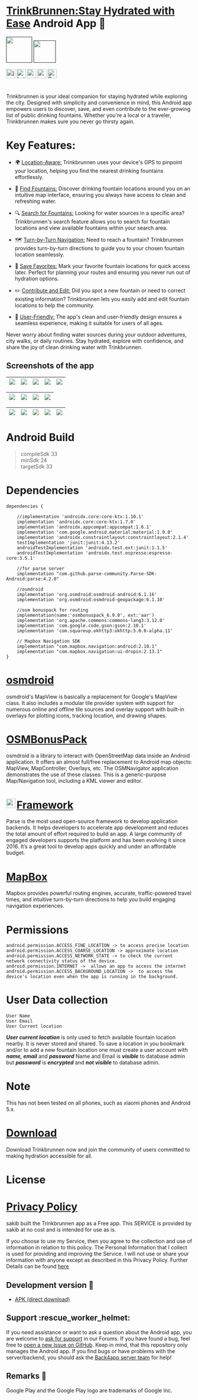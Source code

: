 # [TrinkBrunnen:Stay Hydrated with Ease]() Android App  📱
<a href=""><img src="app/src/main/res/mipmap-hdpi/ic_launcher.png?raw=true" height="70"></a> <a href=""><img src="https://upload.wikimedia.org/wikipedia/commons/7/78/Google_Play_Store_badge_EN.svg" height="60"></a>


<img align="left" alt="java" height="25px" src="https://upload.wikimedia.org/wikipedia/de/e/e1/Java-Logo.svg" />
<img align="left" alt="kotlin" height="25px" src="https://upload.wikimedia.org/wikipedia/commons/0/06/Kotlin_Icon.svg" />
<img align="left" alt="gradle" height="25px" src="https://upload.wikimedia.org/wikipedia/commons/6/6b/Gradle_logo.svg" />
<img align="left" alt="android studio" height="25px" src="https://upload.wikimedia.org/wikipedia/commons/5/55/Android_Studio_Logo_%282023%29.svg" />
<img align="left" alt="Parse" height="25px" src="https://parseplatform.org/img/logo.svg" />
<br/>
<br/>
<br/>


Trinkbrunnen is your ideal companion for staying hydrated while exploring the city. Designed with simplicity and convenience in mind, this Android app empowers users to discover, save, and even contribute to the ever-growing list of public drinking fountains. Whether you're a local or a traveler, Trinkbrunnen makes sure you never go thirsty again.

Key Features:
=====

+ 🌍 [Location-Aware:]() Trinkbrunnen uses your device's GPS to pinpoint your location, helping you find the nearest drinking fountains effortlessly.

+ 🚰 [Find Fountains:]() Discover drinking fountain locations around you on an intuitive map interface, ensuring you always have access to clean and refreshing water.

+ 🔍 [Search for Fountains:]() Looking for water sources in a specific area? Trinkbrunnen's search feature allows you to search for fountain locations and view available fountains within your search area.

+ 🗺️ [Turn-by-Turn Navigation:]() Need to reach a fountain? Trinkbrunnen provides turn-by-turn directions to guide you to your chosen fountain location seamlessly.

+ 📌 [Save Favorites:]() Mark your favorite fountain locations for quick access later. Perfect for planning your routes and ensuring you never run out of hydration options.

+ ✏️ [Contribute and Edit:]() Did you spot a new fountain or need to correct existing information? Trinkbrunnen lets you easily add and edit fountain locations to help the community.

+ 🌟 [User-Friendly:]() The app's clean and user-friendly design ensures a seamless experience, making it suitable for users of all ages.

Never worry about finding water sources during your outdoor adventures, city walks, or daily routines. Stay hydrated, explore with confidence, and share the joy of clean drinking water with Trinkbrunnen.


## Screenshots of the app

| <img src="app/SchreenShots/Screenshot_20230912-214357.png"> | <img src="app/SchreenShots/Screenshot_20230912-214406.png">  | <img src="app/SchreenShots/Screenshot_20230912-214433.png">  | <img src="app/SchreenShots/Screenshot_20230912-214444.png">  | <img src="app/SchreenShots/Screenshot_20230912-214453.png"> |
| ---------------------------------------------- | -------------------------------------------- | ------------------------------------------- | ------------------------------------------- | ------------------------------------------- |


|  <img src="app/SchreenShots/Screenshot_20230912-214504.png">  | <img src="app/SchreenShots/Screenshot_20230912-214513.png">  | <img src="app/SchreenShots/Screenshot_20230912-214523.png">  | <img src="app/SchreenShots/Screenshot_20230912-214541.png"> |
| ---------------------------------------------- | -------------------------------------------- | ------------------------------------------- | ------------------------------------------- |

|  <img src="app/SchreenShots/Screenshot_20230912-214616.png">  | <img src="app/SchreenShots/Screenshot_20230912-214702.png">  | <img src="app/SchreenShots/Screenshot_20230912-214754.png">  | <img src="app/SchreenShots/Screenshot_20230912-214819.png"> | <img src="app/SchreenShots/Screenshot_20230912-214824.png">  | 
| ---------------------------------------------- | -------------------------------------------- | ------------------------------------------- | ------------------------------------------- | ------------------------------------------- | 




Android Build
=====
>compileSdk 33 <br>
>minSdk 24 <br>
>targetSdk 33 <br>

Dependencies
=====
```
dependencies {

    //implementation 'androidx.core:core-ktx:1.10.1'
    implementation 'androidx.core:core-ktx:1.7.0'
    implementation 'androidx.appcompat:appcompat:1.6.1'
    implementation 'com.google.android.material:material:1.9.0'
    implementation 'androidx.constraintlayout:constraintlayout:2.1.4'
    testImplementation 'junit:junit:4.13.2'
    androidTestImplementation 'androidx.test.ext:junit:1.1.5'
    androidTestImplementation 'androidx.test.espresso:espresso-core:3.5.1'

    //for parse server
    implementation "com.github.parse-community.Parse-SDK-Android:parse:4.2.0"

    //osmdroid
    implementation 'org.osmdroid:osmdroid-android:6.1.16'
    implementation 'org.osmdroid:osmdroid-geopackage:6.1.10'

    //osm bonuspack for routing
    implementation(name:'osmbonuspack_6.9.0', ext:'aar')
    implementation 'org.apache.commons:commons-lang3:3.12.0'
    implementation 'com.google.code.gson:gson:2.10.1'
    implementation 'com.squareup.okhttp3:okhttp:5.0.0-alpha.11'

    // Mapbox Navigation SDK
    implementation "com.mapbox.navigation:android:2.10.1"
    implementation "com.mapbox.navigation:ui-dropin:2.13.1"
}
```

[osmdroid](https://osmdroid.github.io/osmdroid/)
=====
osmdroid's MapView is basically a replacement for Google's MapView class. It also includes a modular tile provider system with support for numerous online and offline tile sources and overlay support with built-in overlays for plotting icons, tracking location, and drawing shapes.

[OSMBonusPack](https://code.google.com/archive/p/osmbonuspack/)
=====
osmdroid is a library to interact with OpenStreetMap data inside an Android application. It offers an almost full/free replacement to Android map objects: MapView, MapController, Overlays, etc.
The OSMNavigator application demonstrates the use of these classes. This is a generic-purpose Map/Navigation tool, including a KML viewer and editor.

[Framework](https://parseplatform.org)   <img align="left" alt="Parse" height="25px" src="https://parseplatform.org/img/logo.svg" />
=======
Parse is the most used open-source framework to develop application backends. It helps developers to accelerate app development and reduces the total amount of effort required to build an app. A large community of engaged developers supports the platform and has been evolving it since 2016.  It’s a great tool to develop apps quickly and under an affordable budget.

[MapBox](https://www.mapbox.com)
=====
Mapbox provides powerful routing engines, accurate, traffic-powered travel times, and intuitive turn-by-turn directions to help you build engaging navigation experiences.

Permissions
=======
  
    android.permission.ACCESS_FINE_LOCATION -> to access precise location
    android.permission.ACCESS_COARSE_LOCATION -> approximate location 
    android.permission.ACCESS_NETWORK_STATE -> to check the current network connectivity status of the device.
    android.permission.INTERNET ->  allows an app to access the internet
    android.permission.ACCESS_BACKGROUND_LOCATION ->  to access the device's location even when the app is running in the background. 

User Data collection
=======
    User Name
    User Email
    User Current location

***User current location*** is only used to fetch available fountain location nearby. It is never stored and shared.
To save a location in you bookmark and/or to add a new fountain location one must create a user account with ***name, email*** and ***password***
Name and Email is ***visible*** to database admin but ***password*** is ***encrypted*** and ***not visible*** to database admin.


Note
====
This has not been tested on all phones, such as xiaomi phones and Android 5.x.

[Download]()
========
Download Trinkbrunnen now and join the community of users committed to making hydration accessible for all.


License
=======



# [Privacy Policy](https://sites.google.com/view/trinkbrunnen-privacy-policy/home)

sakib built the Trinkbrunnen app as a Free app. This SERVICE is provided by sakib at no cost and is intended for use as is.

If you choose to use my Service, then you agree to the collection and use of information in relation to this policy. The Personal Information that I collect is used for providing and improving the Service. I will not use or share your information with anyone except as described in this Privacy Policy. Further Details can be found [here](https://sites.google.com/view/trinkbrunnen-privacy-policy/home)


## Development version :hammer:

*   [APK (direct download)]()

## Support :rescue\_worker\_helmet:

If you need assistance or want to ask a question about the Android app, you are welcome to [ask for support](mailto:to.nazmos.sakib@gmail.com) in our Forums. If you have found a bug, feel free to [open a new Issue on GitHub](). Keep in mind, that this repository only manages the Android app. If you find bugs or have problems with the server/backend, you should ask the [Back4app server team](www.back4app.com/) for help!

## Remarks :scroll:

Google Play and the Google Play logo are trademarks of Google Inc.
